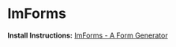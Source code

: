 # ImForms

**Install Instructions:** [ImForms - A Form Generator](https://ehret-studio.com/lab/imforms-a-form-generator/)
